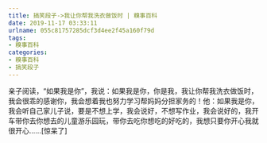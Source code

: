 ```yaml
---
title: 搞笑段子->我让你帮我洗衣做饭时 | 糗事百科
date: 2019-11-17 03:33:11
urlname: 055c81757285dcf3d4ee2f45a160f79d
tags: 
- 糗事百科
categories:
- 糗事百科
- 搞笑段子
---
```

亲子阅读，“如果我是你”，我说：如果我是你，你是我，我让你帮我洗衣做饭时，我会很乖的感谢你，我会想着我也努力学习帮妈妈分担家务的！他：如果我是你，我会听自己家儿子说，要是不想上学，我会说好，不想写作业，我会说好的，我开车带你去你想去的儿童游乐园玩，带你去吃你想吃的好吃的，我想只要你开心我就很开心……[惊呆了]


